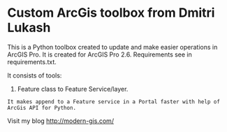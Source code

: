 # Custom ArcGis toolbox from Dmitri Lukash

  This is a Python toolbox created to update and make easier operations in ArcGIS Pro. It is created for ArcGIS Pro 2.6. Requirements see in requirements.txt.

  It consists of tools:

  1. Feature class to Feature Service/layer.
   
    It makes append to a Feature service in a Portal faster with help of ArcGis API for Python.



Visit my blog http://modern-gis.com/

